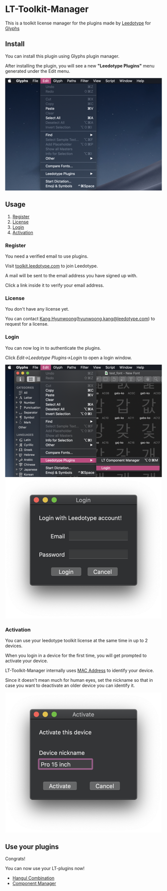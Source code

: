 # LT-Toolkit-Manager

This is a toolkit license manager for the plugins made by [Leedotype](https://leedotype.com) for [Glyphs](https://glyphsapp.com)

## Install

You can install this plugin using Glyphs plugin manager.

After installing the plugin, you will see a new **"Leedotype Plugins"** menu generated under the Edit menu.

![menubar](./images/menubar.png)

## Usage

1. [Register](#Register)
2. [License](#License)
3. [Login](#Login)
4. [Activation](#Activation)

### Register

You need a verified email to use plugins.

Visit [toolkit.leedotype.com](https://toolkit.leedotype.com/register) to join Leedotype.

A mail will be sent to the email address you have signed up with.

Click a link inside it to verify your email address.

### License

You don't have any license yet.

You can contact [Kang Hyunwoong](mailto://hyunwoong.kang@leedotype.com)(hyunwoong.kang@leedotype.com) to request for a license.

### Login

You can now log in to authenticate the plugins.

Click _Edit->Leedotype Plugins->Login_ to open a login window.

![menuitem](./images/menuitem.png)
![login](./images/login.png)

### Activation

You can use your leedotype toolkit license at the same time in up to 2 devices.

When you login in a device for the first time, you will get prompted to activate your device.

LT-Toolkit-Manager internally uses [MAC Address](https://en.wikipedia.org/wiki/MAC_address) to identify your device.

Since it doesn't mean much for human eyes, set the nickname so that in case you want to deactivate an older device you can identify it.

![activate](./images/activate.png)

## Use your plugins

Congrats!

You can now use your LT-plugins now!

- [Hangul Combination](https://github.com/hwoongkang/LT-Hangul-Combination)
- [Component Manager](https://github.com/hwoongkang/LT-Component-Manager)
